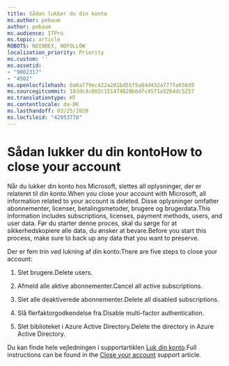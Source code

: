 ```yaml
---
title: Sådan lukker du din konto
ms.author: pebaum
author: pebaum
ms.audience: ITPro
ms.topic: article
ROBOTS: NOINDEX, NOFOLLOW
localization_priority: Priority
ms.custom: ''
ms.assetid:
- "9002317"
- "4502"
ms.openlocfilehash: 6a6a779ec422a201bd55f5a84d432a777fa656d9
ms.sourcegitcommit: 183dc4c002c151474628b6d7c4571a5264dc5257
ms.translationtype: HT
ms.contentlocale: da-DK
ms.lasthandoff: 03/25/2020
ms.locfileid: "42953778"
---
```

# <a name="how-to-close-your-account"></a><span data-ttu-id="0e507-102">Sådan lukker du din konto</span><span class="sxs-lookup"><span data-stu-id="0e507-102">How to close your account</span></span>

<span data-ttu-id="0e507-103">Når du lukker din konto hos Microsoft, slettes all oplysninger, der er relateret til din konto.</span><span class="sxs-lookup"><span data-stu-id="0e507-103">When you close your account with Microsoft, all information related to your account is deleted.</span></span> <span data-ttu-id="0e507-104">Disse oplysninger omfatter abonnementer, licenser, betalingsmetoder, brugere og brugerdata.</span><span class="sxs-lookup"><span data-stu-id="0e507-104">This information includes subscriptions, licenses, payment methods, users, and user data.</span></span> <span data-ttu-id="0e507-105">Før du starter denne proces, skal du sørge for at sikkerhedskopiere alle data, du ønsker at bevare.</span><span class="sxs-lookup"><span data-stu-id="0e507-105">Before you start this process, make sure to back up any data that you want to preserve.</span></span>

<span data-ttu-id="0e507-106">Der er fem trin ved lukning af din konto:</span><span class="sxs-lookup"><span data-stu-id="0e507-106">There are five steps to close your account:</span></span>

1. <span data-ttu-id="0e507-107">Slet brugere.</span><span class="sxs-lookup"><span data-stu-id="0e507-107">Delete users.</span></span>

2. <span data-ttu-id="0e507-108">Afmeld alle aktive abonnementer.</span><span class="sxs-lookup"><span data-stu-id="0e507-108">Cancel all active subscriptions.</span></span>

3. <span data-ttu-id="0e507-109">Slet alle deaktiverede abonnementer.</span><span class="sxs-lookup"><span data-stu-id="0e507-109">Delete all disabled subscriptions.</span></span>

4. <span data-ttu-id="0e507-110">Slå flerfaktorgodkendelse fra.</span><span class="sxs-lookup"><span data-stu-id="0e507-110">Disable multi-factor authentication.</span></span>

5. <span data-ttu-id="0e507-111">Slet biblioteket i Azure Active Directory.</span><span class="sxs-lookup"><span data-stu-id="0e507-111">Delete the directory in Azure Active Directory.</span></span>

<span data-ttu-id="0e507-112">Du kan finde hele vejledningen i supportartiklen [Luk din konto](https://docs.microsoft.com/microsoft-365/commerce/close-your-account).</span><span class="sxs-lookup"><span data-stu-id="0e507-112">Full instructions can be found in the [Close your account](https://docs.microsoft.com/microsoft-365/commerce/close-your-account) support article.</span></span>
